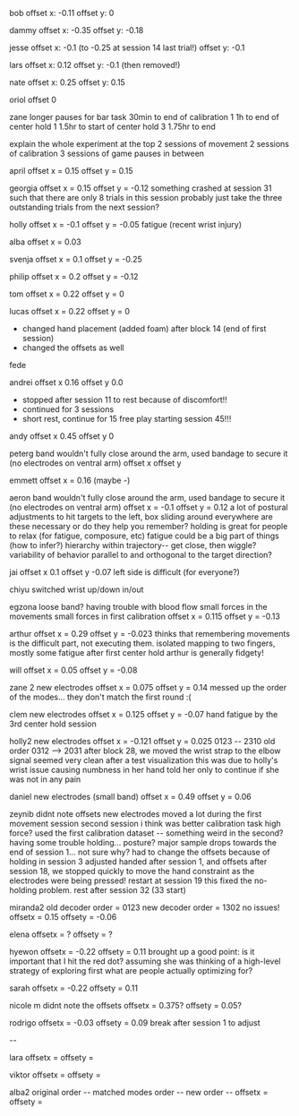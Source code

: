 bob
offset x: -0.11
offset y: 0

dammy
offset x: -0.35
offset y: -0.18

jesse
offset x: -0.1 (to -0.25 at session 14 last trial!)
offset y: -0.1 

lars
offset x: 0.12
offset y: -0.1 (then removed!)

nate
offset x: 0.25
offset y: 0.15

oriol
offset 0

zane
longer pauses for bar task
30min to end of calibration 1
1h to end of center hold 1
1.5hr to start of center hold 3
1.75hr to end

explain the whole experiment at the top
2 sessions of movement
2 sessions of calibration
3 sessions of game
pauses in between

april
offset x = 0.15
offset y = 0.15

georgia
offset x = 0.15
offset y = -0.12
something crashed at session 31 such that there are only 8 trials in this session
probably just take the three outstanding trials from the next session?

holly
offset x = -0.1
offset y = -0.05
fatigue (recent wrist injury)

alba
offset x = 0.03

svenja
offset x = 0.1
offset y = -0.25

philip
offset x = 0.2
offset y = -0.12

tom
offset x = 0.22
offset y = 0

lucas
offset x = 0.22
offset y = 0
* changed hand placement (added foam) after block 14 (end of first session)
* changed the offsets as well

fede

andrei
offset x 0.16
offset y 0.0
* stopped after session 11 to rest because of discomfort!!
* continued for 3 sessions
* short rest, continue for 15
free play starting session 45!!!

andy
offset x 0.45
offset y 0

peterg
band wouldn't fully close around the arm, used bandage to secure it (no electrodes on ventral arm)
offset x 
offset y

emmett
offset x = 0.16 (maybe -)

aeron
band wouldn't fully close around the arm, used bandage to secure it (no electrodes on ventral arm)
offset x = -0.1
offset y = 0.12
a lot of postural adjustments to hit targets to the left, box sliding around everywhere
are these necessary or do they help you remember?
holding is great for people to relax (for fatigue, composure, etc)
fatigue could be a big part of things (how to infer?)
hierarchy within trajectory-- get close, then wiggle?
variability of behavior parallel to and orthogonal to the target direction?

jai
offset x 0.1
offset y -0.07
left side is difficult (for everyone?)

chiyu
switched wrist up/down in/out

egzona
loose band? having trouble with blood flow
small forces in the movements
small forces in first calibration
offset x = 0.115
offset y = -0.13

arthur
offset x = 0.29
offset y = -0.023
thinks that remembering movements is the difficult part, not executing them. 
isolated mapping to two fingers, mostly
some fatigue after first center hold
arthur is generally fidgety!

will
offset x = 0.05
offset y = -0.08

zane 2
new electrodes
offset x = 0.075
offset y = 0.14
messed up the order of the modes... they don't match the first round :( 

clem
new electrodes
offset x = 0.125
offset y = -0.07
hand fatigue by the 3rd center hold session

holly2
new electrodes
offset x = -0.121
offset y = 0.025
0123 -- 2310
old order 0312 --> 2031
after block 28, we moved the wrist strap to the elbow
signal seemed very clean after a test visualization
this was due to holly's wrist issue causing numbness in her hand
told her only to continue if she was not in any pain

daniel
new electrodes (small band)
offset x = 0.49
offset y = 0.06

zeynib
didnt note offsets
new electrodes
moved a lot during the first movement session
second session i think was better
calibration task high force?
used the first calibration dataset -- something weird in the second?
having some trouble holding... posture?
major sample drops towards the end of session 1... not sure why?
had to change the offsets because of holding in session 3
adjusted handed after session 1, and offsets
after session 18, we stopped quickly to move the hand constraint as the electrodes were being pressed!
restart at session 19
this fixed the no-holding problem.
rest after session 32 (33 start)

miranda2
old decoder order = 0123
new decoder order = 1302
no issues!
offsetx = 0.15
offsety = -0.06

elena
offsetx = ?
offsety = ?

hyewon
offsetx = -0.22
offsety = 0.11
brought up a good point:
is it important that I hit the red dot?
assuming she was thinking of a high-level strategy of exploring first
what are people actually optimizing for?

sarah
offsetx = -0.22
offsety = 0.11

nicole m
didnt note the offsets
offsetx = 0.375?
offsety = 0.05?

rodrigo
offsetx = -0.03
offsety = 0.09
break after session 1 to adjust

-- 

lara
offsetx = 
offsety = 

viktor
offsetx = 
offsety = 

alba2
original order -- 
matched modes order -- 
new order -- 
offsetx = 
offsety = 